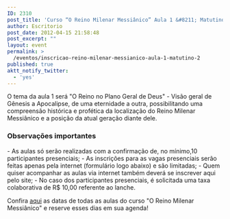 ```yaml
---
ID: 2310
post_title: 'Curso “O Reino Milenar Messiânico” Aula 1 &#8211; Matutino'
author: Escritorio
post_date: 2012-04-15 21:58:48
post_excerpt: ""
layout: event
permalink: >
  /eventos/inscricao-reino-milenar-messianico-aula-1-matutino-2
published: true
aktt_notify_twitter:
  - 'yes'
---
```

O tema da aula 1 será "O Reino no Plano Geral de Deus" - Visão geral de Gênesis a Apocalipse, de uma eternidade a outra, possibilitando uma compreensão histórica e profética da localização do Reino Milenar Messiânico e a posição da atual geração diante dele.
<h3>Observações importantes</h3>
- As aulas só serão realizadas com a confirmação de, no mínimo,10 participantes presenciais;
- As inscrições para as vagas presenciais serão feitas apenas pela internet (formulário logo abaixo) e são limitadas;
- Quem quiser acompanhar as aulas via internet também deverá se inscrever aqui pelo site;
- No caso dos participantes presenciais, é solicitada uma taxa colaborativa de R$ 10,00 referente ao lanche.

Confira <a href="http://www.gruponews.com.br/2012/04/novidades-curso-rmm.html">aqui</a> as datas de todas as aulas do curso "O Reino Milenar Messiânico" e reserve esses dias em sua agenda!
